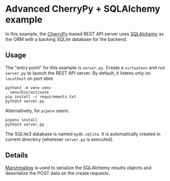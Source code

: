 Advanced CherryPy + SQLAlchemy example
======================================

In this example, the [CherryPy](https://cherrypy.org)-based REST API server
uses [SQLAlchemy](https://sqlalchemy.org) as the ORM with a backing SQLite
database for the backend.

Usage
-----

The "entry point" for this example is `server.py`. Create a `virtualenv` and
run `server.py` to launch the REST API server. By default, it listens only on
`localhost` on port `8080`.

```shell
python3 -m venv venv
. venv/bin/activate
pip install -r requirements.txt
python3 server.py
```

Alternatively, for `pipenv` users:

```shell
pipenv install
python3 server.py
```

The SQLite3 database is named `mydb.sqlite`. It is automatically created in
current directory (wherever `server.py` is executed).

Details
-------

[Marshmallow](https://marshmallow.readthedocs.io) is used to serialize the
SQLAlchemy results objects and deserialize the POST data on the create
requests.
